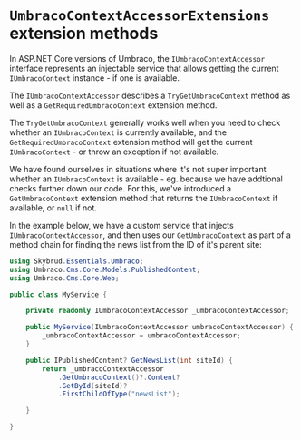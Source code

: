# `UmbracoContextAccessorExtensions` extension methods

In ASP.NET Core versions of Umbraco, the <code type="Umbraco.Cms.Core.Web.IUmbracoContextAccessor">IUmbracoContextAccessor</code> interface represents an injectable service that allows getting the current <code type="Umbraco.Cms.Core.Web.IUmbracoContext">IUmbracoContext</code> instance - if one is available.

The <code type="Umbraco.Cms.Core.Web.IUmbracoContextAccessor">IUmbracoContextAccessor</code> describes a `TryGetUmbracoContext` method as well as a `GetRequiredUmbracoContext` extension method.

The `TryGetUmbracoContext` generally works well when you need to check whether an <code type="Umbraco.Cms.Core.Web.IUmbracoContext">IUmbracoContext</code> is currently available, and the `GetRequiredUmbracoContext` extension method will get the current <code type="Umbraco.Cms.Core.Web.IUmbracoContext">IUmbracoContext</code> - or throw an exception if not available.

We have found ourselves in situations where it's not super important whether an <code type="Umbraco.Cms.Core.Web.IUmbracoContext">IUmbracoContext</code> is available - eg. because we have addtional checks further down our code. For this, we've introduced a `GetUmbracoContext` extension method that returns the <code type="Umbraco.Cms.Core.Web.IUmbracoContext">IUmbracoContext</code> if available, or <code>null</code> if not.

In the example below, we have a custom service that injects <code type="Umbraco.Cms.Core.Web.IUmbracoContextAccessor">IUmbracoContextAccessor</code>, and then uses our `GetUmbracoContext` as part of a method chain for finding the news list from the ID of it's parent site:

```csharp
using Skybrud.Essentials.Umbraco;
using Umbraco.Cms.Core.Models.PublishedContent;
using Umbraco.Cms.Core.Web;

public class MyService {

    private readonly IUmbracoContextAccessor _umbracoContextAccessor;

    public MyService(IUmbracoContextAccessor umbracoContextAccessor) {
        _umbracoContextAccessor = umbracoContextAccessor;
    }

    public IPublishedContent? GetNewsList(int siteId) {
        return _umbracoContextAccessor
            .GetUmbracoContext()?.Content?
            .GetById(siteId)?
            .FirstChildOfType("newsList");

    }

}
```
